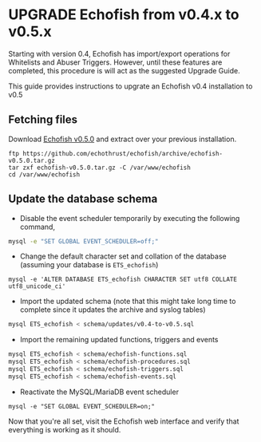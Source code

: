 # UPGRADE Echofish from v0.4.x to v0.5.x 
Starting with version 0.4, Echofish has import/export operations for Whitelists
and Abuser Triggers. However, until these features are completed, this 
procedure is will act as the suggested Upgrade Guide.

This guide provides instructions to upgrate an Echofish v0.4 installation to v0.5

## Fetching files
Download [Echofish v0.5.0](https://github.com/echothrust/echofish/archive/echofish-v0.5.0.tar.gz) and extract over your previous installation.

```
ftp https://github.com/echothrust/echofish/archive/echofish-v0.5.0.tar.gz
tar zxf echofish-v0.5.0.tar.gz -C /var/www/echofish
cd /var/www/echofish
```

## Update the database schema
* Disable the event scheduler temporarily by executing the following command,
```sh
mysql -e "SET GLOBAL EVENT_SCHEDULER=off;"
```

* Change the default character set and collation of the database (assuming your 
database is `ETS_echofish`)
```
mysql -e 'ALTER DATABASE ETS_echofish CHARACTER SET utf8 COLLATE utf8_unicode_ci'
```

* Import the updated schema (note that this might take long time to complete 
since it updates the archive and syslog tables)
```sh
mysql ETS_echofish < schema/updates/v0.4-to-v0.5.sql
```

* Import the remaining updated functions, triggers and events
```sh
mysql ETS_echofish < schema/echofish-functions.sql
mysql ETS_echofish < schema/echofish-procedures.sql
mysql ETS_echofish < schema/echofish-triggers.sql
mysql ETS_echofish < schema/echofish-events.sql
```

* Reactivate the MySQL/MariaDB event scheduler
```
mysql -e "SET GLOBAL EVENT_SCHEDULER=on;"
```

Now that you're all set, visit the Echofish web interface and verify that 
everything is working as it should.
